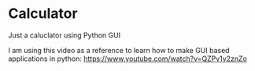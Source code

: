 # Calculator
Just a caluclator using Python GUI

I am using this video as a reference to learn how to make GUI based applications in python:
https://www.youtube.com/watch?v=QZPv1y2znZo

